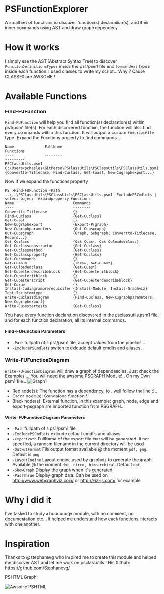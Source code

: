# PSFunctionExplorer
A small set of functions to discover function(s) declaration(s), and their inner commands using AST and draw graph dependecy.

# How it works
I simply use the AST (Abstract Syntax Tree) to discover ```FunctionDefinitionsTypes``` inside the ps1/psm1 file and ```CommandAst``` types inside each function.
I used classes to write my script... Why ? Cause CLASSES are AWSOME !

# Available Functions
### Find-FUFunction
```Find-FUFunction``` will help you find all function(s) declaration(s) within ps1/psm1 file(s). For each discovered function, the function will also find every commands within this function. It will output a custom ```FUScriptFile``` type. Expand the Functions property to find commands...

```PS >Find-FUFunction -Path ..\..\PSClassUtils\PSClassUtils\PSClassUtils.psm1 -ExcludePSCmdlets
Name              FullName                                                               Functions
----              --------                                                               ---------
PSClassUtils.psm1 C:\Users\pchasles\GitPerso\PSClassUtils\PSClassUtils\PSClassUtils.psm1 {Convertto-Titlecase, Find-Cuclass, Get-Cuast, New-Cugraphexport...}
```
Now if we expand the functions property
```
PS >Find-FUFunction -Path ..\..\PSClassUtils\PSClassUtils\PSClassUtils.psm1 -ExcludePSCmdlets | select-Object -Expandproperty Functions
Name                           Commands
----                           --------
Convertto-Titlecase            {}
Find-Cuclass                   {Get-Cuclass}
Get-Cuast                      {}
New-Cugraphexport              {Export-Psgraph}
New-Cugraphparameters          {Out-Cupsgraph}
Out-Cupsgraph                  {Graph, Subgraph, Convertto-Titlecase, Record...}
Get-Cuclass                    {Get-Cuast, Get-Culoadedclass}
Get-Cuclassconstructor         {Get-Cuclass}
Get-Cuclassmethod              {Get-Cuclass}
Get-Cuclassproperty            {Get-Cuclass}
Get-Cucommands                 {}
Get-Cuenum                     {Throw, Get-Cuast}
Get-Culoadedclass              {Get-Cuast}
Get-Cupesterdescribeblock      {Get-Cupesteritblock}
Get-Cupesteritblock            {}
Get-Cupesterscript             {Get-Cupesterdescribeblock}
Get-Curaw                      {}
Install-Cudiagramprerequisites {Install-Module, Install-Graphviz}
Test-Iscustomtype              {}
Write-Cuclassdiagram           {Find-Cuclass, New-Cugraphparameters, New-Cugraphexport}
Write-Cupestertests            {Get-Cuclass}
```
You have every function declaration discovered in the psclassutils.psm1 file, and for each function declaration, all its internal commands.

#### Find-FUFunction Parameters
* ```-Path``` fullpath of a ps1/psm1 file, accept values from the pipeline...
* ```-ExcludePSCmdlets``` switch to exlcude default cmdlts and aliases...

### Write-FUFunctionDiagram
```Write-FUFunctionDiagram``` will draw a graph of dependencies. Just check the [Examples](./Example) ...
You will need the awsome PSGRAPH Module!..
On my Own psm1 file:..
![Graph1](https://github.com/LxLeChat/PSFunctionExplorer/blob/master/Example/module_psfunctionexplorer.png)

* Red node(s): The function has a dependency, to ..well follow the line :)..
* Green node(s): Standalone function !..
* Black node(s): External function, in this example: graph, node, edge and export-psgraph are imported function from PSGRAPH...

#### Write-FUFunctionDiagram Parameters
* ```-Path``` fullpath of a ps1/psm1 file
* ```-ExcludePSCmdlets``` exlcude default cmdlts and aliases
* ```-ExportPath``` FullName of the export file that will be generated. If not specified, a random filename in the current directory will be used
* ```-OutPutFormat``` File output format available @ the moment ```pdf, png```. Default is ```png```
* ```-LayoutEngine``` Layout engine used by graphviz to generate the graph. Available @ the moment ```dot, circo, hierarchical```. Default ```dot```
* ```-ShowGraph``` Display the graph when it's generated
* ```-PassThrue``` Display graph data. Can be used on http://www.webgraphviz.com/ or http://viz-js.com/ for example

# Why i did it
I've tasked to study a huuuuuuge module, with no comment, no documentation etc... It helped me understand how each functions interacts with one another.

# Inspiration
Thanks to @stephanevg who inspired me to create this module and helped me discover AST and let me work on psclassutils !
His Github: https://github.com/Stephanevg/

PSHTML Graph:

![Awsome PSHTML](https://github.com/LxLeChat/PSFunctionExplorer/blob/master/Example/module_pshtml2.png)
